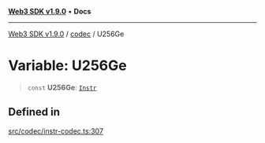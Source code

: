 [**Web3 SDK v1.9.0**](../../../README.md) • **Docs**

***

[Web3 SDK v1.9.0](../../../globals.md) / [codec](../README.md) / U256Ge

# Variable: U256Ge

> `const` **U256Ge**: [`Instr`](../type-aliases/Instr.md)

## Defined in

[src/codec/instr-codec.ts:307](https://github.com/Mystic-Nayy/alephium-web3/blob/c1afd789a197ce5fe21f08c2965942090157c33d/packages/web3/src/codec/instr-codec.ts#L307)
